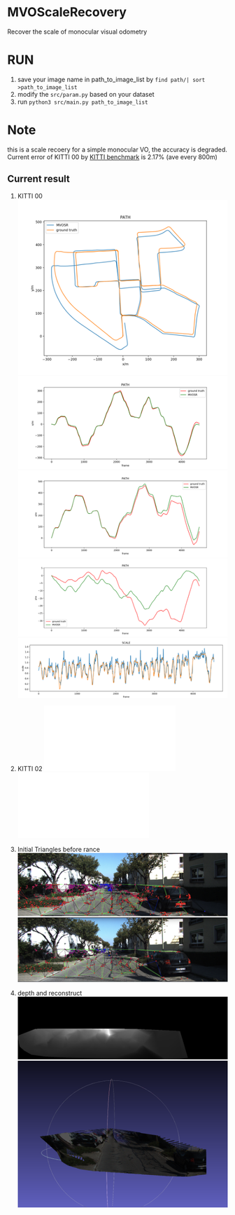 # MVOScaleRecovery
Recover the scale of monocular visual odometry

# RUN
1. save your image name in path\_to\_image\_list by `find path/| sort >path_to_image_list`
2. modify the `src/param.py` based on your dataset 
3. run
`python3 src/main.py path_to_image_list`

# Note
this is a scale recoery for a simple monocular VO, the accuracy is degraded. Current error of KITTI 00 by  [KITTI benchmark](https://github.com/TimingSpace/EvaluateVisualOdometryKITTI) is 2.17% (ave every 800m)

## Current result
1. KITTI 00
![kitti_00](result/kitti_00_path_filter_10.png)
![kitti_00](result/kitti_00_x_filter_10.png)
![kitti_00](result/kitti_00_z_filter_10.png)
![kitti_00](result/kitti_00_y_filter_10.png)
![kitti_00_scale](result/kitti_00_scale_filter_10.png)

2. KITTI 02
![kitti_02](result/kitti_02_path_remove_outlier_with_gt.pdf)
![kitti_02_scale](result/kitti_02_scale_remove_outlier_with_gt.pdf)

3. Initial Triangles before rance
![triangles](result/before_reject.png)
![triangles_o](result/after_reject.png)
4. depth and reconstruct
![triangles](result/depth.png)
![triangles_o](result/pcl.png)

